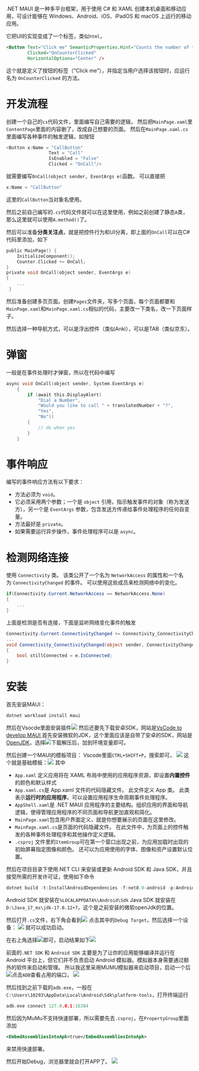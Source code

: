 .NET MAUI 是一种多平台框架，用于使用 C# 和 XAML 创建本机桌面和移动应用，可设计能够在 Windows、Android、iOS、iPadOS 和 macOS 上运行的移动应用。


它把UI的实现变成了一个标签，类似`html`，
```html
<Button Text="Click me" SemanticProperties.Hint="Counts the number of times you click"
        Clicked="OnCounterClicked"
        HorizontalOptions="Center" />
```
这个就是定义了按钮的标签（“Click me”），并指定当用户选择该按钮时，应运行名为 `OnCounterClicked` 的方法。


# 开发流程
创建一个自己的`cs`代码文件，里面编写自己需要的逻辑，
然后把`MainPage.xaml`里`ContentPage`里面的内容删了，改成自己想要的页面。
然后在`MainPage.xaml.cs`里面编写各种事件的触发逻辑，如按钮
```c
<Button x:Name = "CallButton"
                Text = "Call"
                IsEnabled = "False"
                Clicked = "OnCall"/>
```
就需要编写`OnCall(object sender, EventArgs e)`函数。
可以直接把
```c
x:Name = "CallButton"
```
这里的`CallButton`当对象名使用。

然后之前自己编写的`.cs`代码文件就可以在这里使用，例如之前创建了静态`A`类，那么这里就可以使用`A.method()`了。

然后可以准备**分类关注点**，就是把控件行为和UI分离，即上面的`OnCall`可以在C#代码里添加，如下
```C
public MainPage() { 
	InitializeComponent(); 
	Counter.Clicked += OnCall; 
} 
private void OnCall(object sender, EventArgs e)
{ 
	... 
 }
```

然后准备创建多页页面。创建`Pages`文件夹，写多个页面，每个页面都要和`MainPage.xaml`和`MainPage.xaml.cs`相似的代码，主要改一下类名，改一下页面样子。

然后选择一种导航方式，可以是浮出控件（类似Anki），可以是TAB（类似京东）。




# 弹窗
一般是在事件处理时才弹窗，所以在代码中编写
```c
async void OnCall(object sender, System.EventArgs e)
    {
        if (await this.DisplayAlert(
            "Dial a Number",
            "Would you like to call " + translatedNumber + "?",
            "Yes",
            "No"))
        {
            // do when yes 
        }
    }
```



# 事件响应
编写的事件响应方法有以下要求：
- 方法必须为 `void`。
- 它必须采用两个参数；一个是 `object` 引用，指示触发事件的对象（称为发送方），另一个是 `EventArgs` 参数，包含发送方传递给事件处理程序的任何自变量。
- 方法最好是 `private`。
- 如果需要运行异步操作，事件处理程序可以是 `async`。



# 检测网络连接
使用 `Connectivity` 类。 该类公开了一个名为 `NetworkAccess` 的属性和一个名为 `ConnectivityChanged` 的事件。 可以使用这些成员来检测网络中的变化。
```cs
if(Connectivity.Current.NetworkAccess == NetworkAccess.None) 
{
    ...
}
```
上面是检测是否有连接，下面是监听网络变化事件的触发
```cs
Connectivity.Current.ConnectivityChanged += Connectivity_ConnectivityChanged;
...
void Connectivity_ConnectivityChanged(object sender, ConnectivityChangedEventArgs  e)
{
    bool stillConnected = e.IsConnected;
}
```


















# 安装
首先安装MAUI：
```c
dotnet workload install maui
```

然后在Vsocde里面安装插件![](images/Pasted%20image%2020241007171516.png)
然后还要先下载安卓SDK，网站是[VsCode to develop MAUI ](https://learn.microsoft.com/en-us/dotnet/maui/get-started/installation?view=net-maui-8.0&tabs=visual-studio-code#android)
首先安装微软的JDK，这个里面应该是自带了安卓的SDK，网站是[OpenJDK](https://learn.microsoft.com/en-us/java/openjdk/download#openjdk-17)，选择![](images/Pasted%20image%2020241007191735.png)下载解压后，加到环境变量即可。



然后创建一个MAUI的模板项目：
Vscode里面`CTRL+SHIFT+P`，搜索即可，
![](images/Pasted%20image%2020241007171637.png)
这个就是基础模板：![](images/Pasted%20image%2020241007165611.png)
其中 
- `App.xaml` 定义应用将在 XAML 布局中使用的应用程序资源，即设置**内置控件**的颜色和默认样式
- `App.xaml.cs`是 App.xaml 文件的代码隐藏文件。 此文件定义 App 类。 此类表示**运行时的应用程序**。可以设置应用程序生命周期事件处理程序。
- `AppShell.xaml`是 .NET MAUI 应用程序的主要结构。组织应用的界面和导航逻辑，使得管理应用程序的不同页面和导航更加直观和简化。
- `MainPage.xaml`包含用户界面定义，就是你想要展示的页面在这里修改。
- `MainPage.xaml.cs`是页面的代码隐藏文件。 在此文件中，为页面上的控件触发的各种事件处理程序和其他操作定义逻辑。
- `.csproj` 文件里的`ItemGroup`可在第一个窗口出现之前，为应用加载时出现的初始屏幕指定图像和颜色。 还可以为应用使用的字体、图像和资产设置默认位置。



然后在项目目录下使用.NET CLI 来安装或更新 Android SDK 和 Java SDK，并且接受所需的开发许可证，使用如下命令
```c
dotnet build -t:InstallAndroidDependencies -f:net8.0-android -p:AndroidSdkDirectory="C:\Users\10293\AppData\Local\Android\Sdk" -p:JavaSdkDirectory="D:\Java_17_ms\jdk-17.0.12+7" -p:AcceptAndroidSDKLicenses=True
```
Android SDK 就安装在`%LOCALAPPDATA%\Android\Sdk`
Java SDK 就安装在 `D:\Java_17_ms\jdk-17.0.12+7`，这个是之前安装的微软openJdk的位置。

然后打开`.cs`文件，右下角会看到![](images/Pasted%20image%2020241007212715.png)
点击其中的`Debug Target`，然后选择一个设备：
![](images/Pasted%20image%2020241007213001.png)
就可以成功启动。

在右上角选择![](images/Pasted%20image%2020241007213308.png)即可，启动结果如下![](images/Pasted%20image%2020241007213348.png)


前面的`.NET SDK` 和 `Android SDK` 主要是为了让你的应用能够编译并运行在 Android 平台上，但它们并不负责启动 Android 模拟器。模拟器本身需要通过额外的软件来启动和管理。
所以我这里采用MUMU模拟器来启动项目，启动一个后![](images/Pasted%20image%2020241007215456.png)点击`ADB`查看占用的端口，
![](images/Pasted%20image%2020241007215603.png)

然后找到之前下载的`adb.exe`，一般在`C:\Users\10293\AppData\Local\Android\Sdk\platform-tools`，打开终端运行
```C
adb.exe connect 127.0.0.1:16384
```

然后因为MuMu不支持快速部署，所以需要先去`.csproj`，在`PropertyGroup`里面添加
```xml
<EmbedAssembliesIntoApk>true</EmbedAssembliesIntoApk>
```
来禁用快速部署。

然后开始Debug，浏览器里就会打开APP了。
![](images/Pasted%20image%2020241008090020.png)










